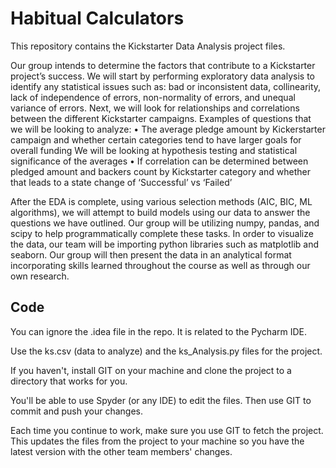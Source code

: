 # Habitual Calculators

This repository contains the Kickstarter Data Analysis project files.

Our group intends to determine the factors that contribute to a Kickstarter project’s success.  We will start by performing exploratory data analysis to identify any statistical issues such as:  bad or inconsistent data, collinearity, lack of independence of errors, non-normality of errors, and unequal variance of errors. Next, we will look for relationships and correlations between the different Kickstarter campaigns. Examples of questions that we will be looking to analyze:
•	The average pledge amount by Kickerstarter campaign and whether certain categories tend to have larger goals for overall funding
We will be looking at hypothesis testing and statistical significance of the averages
•	If correlation can be determined between pledged amount and backers count by Kickstarter category and whether that leads to a state change of ‘Successful’ vs ‘Failed’

 After the EDA is complete, using various selection methods (AIC, BIC, ML algorithms), we will attempt to build models using our data to answer the questions we have outlined. Our group will be utilizing numpy, pandas, and scipy to help programmatically complete these tasks.  In order to visualize the data, our team will be importing python libraries such as matplotlib and seaborn. Our group will then present the data in an analytical format incorporating skills learned throughout the course as well as through our own research.


## Code

You can ignore the .idea file in the repo.  It is related to the Pycharm IDE.

Use the ks.csv (data to analyze) and the ks_Analysis.py files for the project.

If you haven't, install GIT on your machine and clone the project to a directory that works for you.

You'll be able to use Spyder (or any IDE) to edit the files.  Then use GIT to commit and push your changes.

Each time you continue to work, make sure you use GIT to fetch the project.  This updates the files from the project to your machine so you have the latest version with the other team members' changes.
